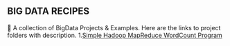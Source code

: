 ## BIG DATA RECIPES
:green_book: A collection of BigData Projects & Examples. Here are the links to project folders with description.
1.[Simple Hadoop MapReduce WordCount Program](https://github.com/rtiwariops/BigData-Recipes/tree/master/HadoopWC) 
